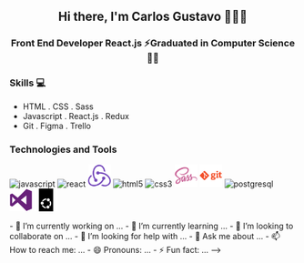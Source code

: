 <h2 align="center">Hi there, I'm Carlos Gustavo 👨🏻‍💻 
<h3 align="center">Front End Developer React.js ⚡Graduated in Computer Science 👨‍🎓️ </h3>
  
### Skills 💻
- HTML . CSS . Sass
- Javascript . React.js . Redux 
- Git . Figma . Trello
 ### Technologies and Tools
 <p align="left">
  <img src="https://devicons.github.io/devicon/devicon.git/icons/javascript/javascript-original.svg" alt="javascript" width="40"  height="40" />
  <img src="https://devicons.github.io/devicon/devicon.git/icons/react/react-original-wordmark.svg" alt="react" width="40" height="40"/>
  <img src="https://github.com/devicons/devicon/blob/master/icons/redux/redux-original.svg" alt="react" width="40" height="40"/>
  <img src="https://devicons.github.io/devicon/devicon.git/icons/html5/html5-original-wordmark.svg" alt="html5"  width="40"  height="40" />
  <img src="https://devicons.github.io/devicon/devicon.git/icons/css3/css3-original-wordmark.svg" alt="css3"  width="40"  height="40" />
  <img src="https://github.com/devicons/devicon/blob/master/icons/sass/sass-original.svg" alt="postgresql" width="40"  height="40" />
  <img src="https://github.com/devicons/devicon/blob/master/icons/git/git-plain-wordmark.svg" alt="postgresql" width="40"  height="40" />
  <img src="https://www.vectorlogo.zone/logos/figma/figma-icon.svg" alt="postgresql" width="40"  height="40" />
  <img src="https://github.com/devicons/devicon/blob/master/icons/visualstudio/visualstudio-plain.svg" alt="postgresql" width="40"  height="40" />
   <img src="https://github.com/devicons/devicon/blob/master/icons/ubuntu/ubuntu-plain.svg" alt="postgresql" width="40"  height="40" />
</p>
- 🔭 I’m currently working on ...
- 🌱 I’m currently learning ...
- 👯 I’m looking to collaborate on ...
- 🤔 I’m looking for help with ...
- 💬 Ask me about ...
- 📫 How to reach me: ...
- 😄 Pronouns: ...
- ⚡ Fun fact: ...
-->

